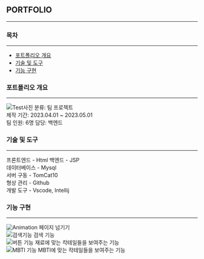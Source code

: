 ## PORTFOLIO
***
### 목차
***
- [포트폴리오 개요](https://github.com/kkameoo/cocktailproject#포트폴리오-개요)
- [기술 및 도구](https://github.com/kkameoo/cocktailproject#기술-및-도구)    
- [기능 구현](https://github.com/kkameoo/cocktailproject#기능-구현)
### 포트폴리오 개요
***
![Test사진](https://github.com/kkameoo/cocktailproject/assets/116774845/dd32e5b3-dec6-4206-987c-7970779faf1c)
분류: 팀 프로젝트  
제작 기간: 2023.04.01 ~ 2023.05.01  
팀 인원: 6명
담당: 백엔드

### 기술 및 도구
***
프론트엔드 - Html
백엔드 - JSP    
데이터베이스 - Mysql    
서버 구동 - TomCat10     
형상 관리 - Github       
개발 도구 - Vscode, Intellij

### 기능 구현
***
![Animation](https://github.com/kkameoo/cocktailproject/assets/116774845/661ba24b-f459-4364-8bc8-d3eb40d26b86)
페이지 넘기기  
![검색기능](https://github.com/kkameoo/cocktailproject/assets/116774845/19bc26cd-eee1-4717-a5d1-db93d38a7cbe)
검색 기능  
![버튼 기능](https://github.com/kkameoo/cocktailproject/assets/116774845/b8827273-98c8-49c5-8737-d79cc68da842)
재료에 맞는 칵테일들을 보여주는 기능  
![MBTI 기능](https://github.com/kkameoo/cocktailproject/assets/116774845/907f2564-0b97-41f1-a94f-fe6caa078a82)
MBTI에 맞는 칵테일들을 보여주는 기능 
